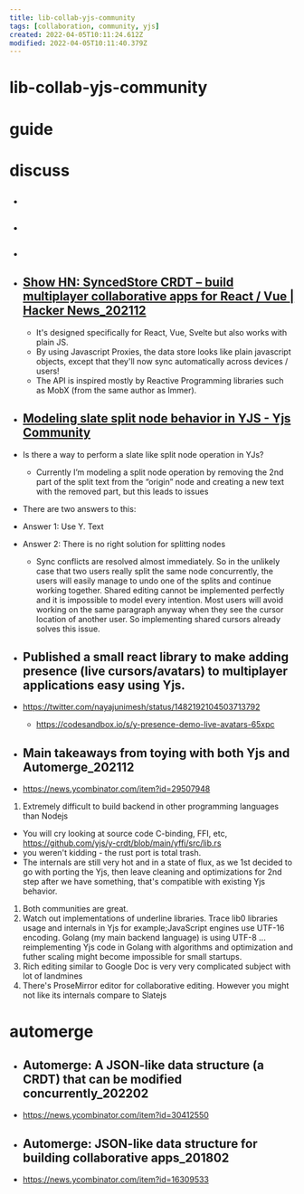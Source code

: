 ```yaml
---
title: lib-collab-yjs-community
tags: [collaboration, community, yjs]
created: 2022-04-05T10:11:24.612Z
modified: 2022-04-05T10:11:40.379Z
---
```


# lib-collab-yjs-community

# guide

# discuss
- ## 

- ## 

- ## 

- ## [Show HN: SyncedStore CRDT – build multiplayer collaborative apps for React / Vue | Hacker News_202112](https://news.ycombinator.com/item?id=29483913)
  - It's designed specifically for React, Vue, Svelte but also works with plain JS. 
  - By using Javascript Proxies, the data store looks like plain javascript objects, except that they'll now sync automatically across devices / users!
  - The API is inspired mostly by Reactive Programming libraries such as MobX (from the same author as Immer).

- ## [Modeling slate split node behavior in YJS - Yjs Community](https://discuss.yjs.dev/t/modeling-slate-split-node-behavior-in-yjs/283)
- Is there a way to perform a slate like split node operation in YJs?
  - Currently I’m modeling a split node operation by removing the 2nd part of the split text from the “origin” node and creating a new text with the removed part, but this leads to issues
- There are two answers to this:
- Answer 1: Use Y. Text
- Answer 2: There is no right solution for splitting nodes
  - Sync conflicts are resolved almost immediately. So in the unlikely case that two users really split the same node concurrently, the users will easily manage to undo one of the splits and continue working together. Shared editing cannot be implemented perfectly and it is impossible to model every intention. Most users will avoid working on the same paragraph anyway when they see the cursor location of another user. So implementing shared cursors already solves this issue.

- ## Published a small react library to make adding presence (live cursors/avatars) to multiplayer applications easy using Yjs. 
- https://twitter.com/nayajunimesh/status/1482192104503713792
  - https://codesandbox.io/s/y-presence-demo-live-avatars-65xpc

- ## Main takeaways from toying with both Yjs and Automerge_202112
- https://news.ycombinator.com/item?id=29507948

1. Extremely difficult to build backend in other programming languages than Nodejs
  - You will cry looking at source code C-binding, FFI, etc, https://github.com/yjs/y-crdt/blob/main/yffi/src/lib.rs
  - you weren't kidding - the rust port is total trash.
  - The internals are still very hot and in a state of flux, as we 1st decided to go with porting the Yjs, then leave cleaning and optimizations for 2nd step after we have something, that's compatible with existing Yjs behavior.
1. Both communities are great.
2. Watch out implementations of underline libraries. Trace lib0 libraries usage and internals in Yjs for example;JavaScript engines use UTF-16 encoding. Golang (my main backend language) is using UTF-8 ... reimplementing Yjs code in Golang with algorithms and optimization and futher scaling might become impossible for small startups.
3. Rich editing similar to Google Doc is very very complicated subject with lot of landmines
4. There's ProseMirror editor for collaborative editing. However you might not like its internals compare to Slatejs 
# automerge
- ## Automerge: A JSON-like data structure (a CRDT) that can be modified concurrently_202202
- https://news.ycombinator.com/item?id=30412550

- ## Automerge: JSON-like data structure for building collaborative apps_201802
- https://news.ycombinator.com/item?id=16309533
